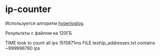 # ip-counter

Используется алгоритм [hyperloglog](http://algo.inria.fr/flajolet/Publications/FlFuGaMe07.pdf).

Результаты с файлом на 120ГБ

TIME took to count all ips 1515871ms
FILE test\ip_addresses.txt contains ~999996780 ips